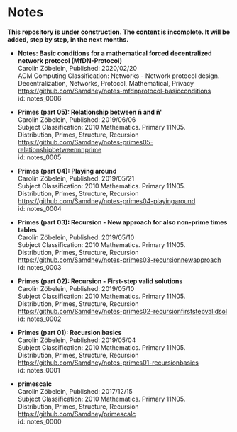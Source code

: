 # Notes

**This repository is under construction. The content is incomplete. It will be added, step by step, in the next months.**    

* **Notes: Basic conditions for a mathematical forced decentralized network protocol (MfDN-Protocol)**  
Carolin Zöbelein, Published: 2020/02/20  
ACM Computing Classification: Networks - Network protocol design.  
Decentralization, Networks, Protocol, Mathematical, Privacy   
https://github.com/Samdney/notes-mfdnprotocol-basicconditions  
id: notes_0006  

* **Primes (part 05): Relationship between n̄ and n̄'**  
Carolin Zöbelein, Published: 2019/06/06  
Subject Classification: 2010 Mathematics. Primary 11N05.  
Distribution, Primes, Structure, Recursion  
https://github.com/Samdney/notes-primes05-relationshipbetweennnprime  
id: notes_0005  

* **Primes (part 04): Playing around**  
Carolin Zöbelein, Published: 2019/05/21  
Subject Classification: 2010 Mathematics. Primary 11N05.  
Distribution, Primes, Structure, Recursion  
https://github.com/Samdney/notes-primes04-playingaround  
id: notes_0004  

* **Primes (part 03): Recursion - New approach for also non-prime times tables**  
Carolin Zöbelein, Published: 2019/05/10  
Subject Classification: 2010 Mathematics. Primary 11N05.  
Distribution, Primes, Structure, Recursion  
https://github.com/Samdney/notes-primes03-recursionnewapproach  
id: notes_0003  

* **Primes (part 02): Recursion - First-step valid solutions**  
Carolin Zöbelein, Published: 2019/05/10  
Subject Classification: 2010 Mathematics. Primary 11N05.  
Distribution, Primes, Structure, Recursion  
https://github.com/Samdney/notes-primes02-recursionfirststepvalidsol  
id: notes_0002  

* **Primes (part 01): Recursion basics**  
Carolin Zöbelein, Published: 2019/05/04  
Subject Classification: 2010 Mathematics. Primary 11N05.  
Distribution, Primes, Structure, Recursion  
https://github.com/Samdney/notes-primes01-recursionbasics    
id: notes_0001  

* **primescalc**  
Carolin Zöbelein, Published: 2017/12/15  
Subject Classification: 2010 Mathematics. Primary 11N05.  
Distribution, Primes, Structure, Recursion  
https://github.com/Samdney/primescalc  
id: notes_0000

